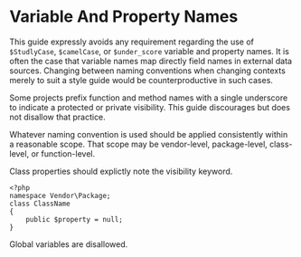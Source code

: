 Variable And Property Names
===========================

This guide expressly avoids any requirement regarding the use of `$StudlyCase`, `$camelCase`, or `$under_score` variable and property names.  It is often the case that variable names map directly field names in external data sources. Changing between naming conventions when changing contexts merely to suit a style guide would be counterproductive in such cases.

Some projects prefix function and method names with a single underscore to indicate a protected or private visibility. This guide discourages but does not disallow that practice.

Whatever naming convention is used should be applied consistently within a reasonable scope. That scope may be vendor-level, package-level, class-level, or function-level.

Class properties should explictly note the visibility keyword.

    <?php
    namespace Vendor\Package;
    class ClassName
    {
        public $property = null;
    }

Global variables are disallowed.
